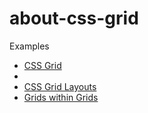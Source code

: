# about-css-grid

Examples

<ul>
  <li><a href="https://codepen.io/selmasaltik/pen/KKVdWQW" target="_blank">CSS Grid</a><li>
<li><a href="https://codepen.io/selmasaltik/details/wvMKdoe" target="_blank">CSS Grid Layouts</a></li>
<li><a href="https://codepen.io/selmasaltik/pen/jOWbmZK" target="_blank">Grids within Grids</a></li>
 </ul>


